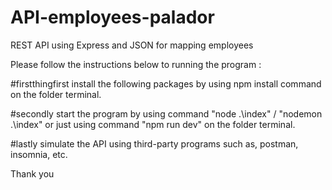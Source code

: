 # API-employees-palador
REST API using Express and JSON for mapping employees

Please follow the instructions below to running the program :

#firstthingfirst install the following packages by using npm install command on the folder terminal.

#secondly start the program by using command "node .\index" / "nodemon .\index" or just using command "npm run dev" on the folder terminal.

#lastly simulate the API using third-party programs such as, postman, insomnia, etc.

Thank you
